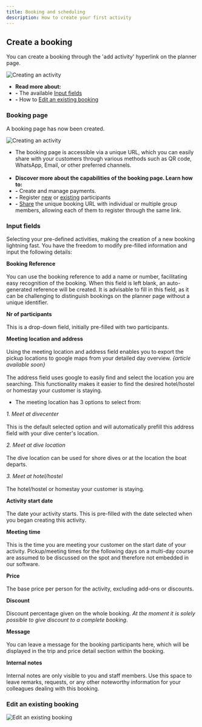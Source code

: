 ```yaml
---
title: Booking and scheduling
description: How to create your first activity
---
```


## Create a booking
You can create a booking through the 'add activity' hyperlink on the planner page.

![Creating an activity](/images/Creating_an_activity.jpg)

- **Read more about:**
- **-** The available [Input fields](/user_manual/booking_and_scheduling/#input-fields)
- **-** How to [Edit an existing booking](/user_manual/booking_and_scheduling/#edit-an-existing-booking)

### Booking page

A booking page has now been created.

![Creating an activity](/images/Creating_an_activity2.jpg)

- The booking page is accessible via a unique URL, which you can easily share with your customers through various methods such as QR code, WhatsApp, Email, or other preferred channels.
<br></br>
- **Discover more about the capabilities of the booking page. Learn how to:**
- **-** Create and manage payments.
- **-** Register [new](/user_manual/customer_onboarding/#2-send-a-personalized-email) or [existing](/user_manual/customer_onboarding/#3-select-an-existing-registration) participants 
- **-** [Share](/user_manual/customer_onboarding/#1-share-the-booking-url) the unique booking URL with individual or multiple group members, allowing each of them to register through the same link.

### Input fields

Selecting your pre-defined activities, making the creation of a new booking lightning fast. You have the freedom to modify pre-filled information and input the following details:

**Booking Reference** 
<br></br>You can use the booking reference to add a name or number, facilitating easy recognition of the booking. When this field is left blank, an auto-generated reference will be created. It is advisable to fill in this field, as it can be challenging to distinguish bookings on the planner page without a unique identifier.

**Nr of participants** 
<br></br>This is a drop-down field, initially pre-filled with two participants.

**Meeting location and address** 
<br></br>Using the meeting location and address field enables you to export the pickup locations to google maps from your detailed day overview. *{article available soon}* 
<br></br>The address field uses google to easily find and select the location you are searching. This functionality makes it easier to find the desired hotel/hostel or homestay your customer is staying.

- The meeting location has 3 options to select from:

*1. Meet at divecenter*
<br></br>This is the default selected option and will automatically prefill this address field with your dive center's location. 

*2. Meet at dive location*
<br></br>The dive location can be used for shore dives or at the location the boat departs.

*3. Meet at hotel/hostel*
<br></br>The hotel/hostel or homestay your customer is staying. 

**Activity start date**
<br></br>The date your activity starts. This is pre-filled with the date selected when you began creating this activity.

**Meeting time**
<br></br>This is the time you are meeting your customer on the start date of your activity. 
Pickup/meeting times for the following days on a multi-day course are assumed to be discussed on the spot and therefore not embedded in our software.

**Price**
<br></br>The base price per person for the activity, excluding add-ons or discounts.

**Discount**
<br></br>Discount percentage given on the whole booking. *At the moment it is solely possible to give discount to a complete booking*.

**Message**
<br></br>You can leave a message for the booking participants here, which will be displayed in the trip and price detail section within the booking.

**Internal notes**
<br></br>Internal notes are only visible to you and staff members. Use this space to leave remarks, requests, or any other noteworthy information for your colleagues dealing with this booking.

### Edit an existing booking

![Edit an existing booking](/images/edit_an_existing_booking.jpg)